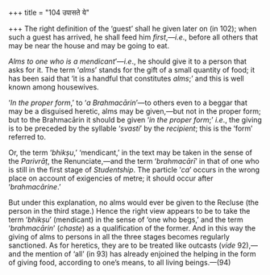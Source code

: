 +++
title = "104 उपासते ये"

+++
The right definition of the ‘guest’ shall he given later on (in 102);
when such a guest has arrived, he shall feed him *first*,—*i.e*., before
all others that may be near the house and may be going to eat.

*Alms to one who is a mendicant*’—*i.e*., he should give it to a person
that asks for it. The term ‘*alms*’ stands for the gift of a small
quantity of food; it has been said that ‘it is a handful that
constitutes *alms*;’ and this is well known among housewives.

‘*In the proper form*,’ to ‘*a Brahmacārin*’—to others even to a beggar
that may be a disguised heretic, alms may be given,—but not in the
proper form; but to the Brahmacārin it should be given ‘*in the proper
form*;’ *i.e*., the giving is to be preceded by the syllable ‘*svasti*’
by the *recipient*; this is the ‘form’ referred to.

Or, the term ‘*bhikṣu*,’ ‘mendicant,’ in the text may be taken in the
sense of the *Parivrāṭ*, the Renunciate,—and the term ‘*brahmacārī*’ in
that of one who is still in the first stage of *Studentship*. The
particle ‘*ca*’ occurs in the wrong place on account of exigencies of
metre; it should occur after ‘*brahmacārine*.’

But under this explanation, no alms would ever be given to the Recluse
(the person in the third stage.) Hence the right view appears to be to
take the term ‘*bhikṣu*’ (mendicant) in the sense of ‘one who begs,’ and
the term ‘*brahmacārin*’ (*chaste*) as a qualification of the former.
And in this way the giving of alms to persons in all the three stages
becomes regularly sanctioned. As for heretics, they are to be treated
like outcasts (*vide* 92),—and the mention of ‘all’ (in 93) has already
enjoined the helping in the form of giving food, according to one’s
means, to all living beings.—(94)


